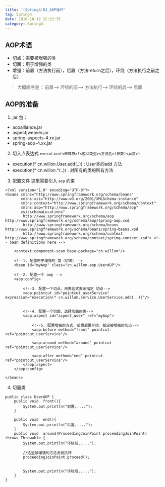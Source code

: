 ```yaml
---
title: '[Spring4]04_AOP操作'
tag: Spring4
date: 2016-10-12 12:22:33
category: Spring4
---
```


## AOP术语

- 切点：需要被增强的类
- 切面：用于增强的类
- 增强：前置（方法执行前），后置（方法return之后），环绕（方法执行之前之后）
> 大概顺序是 ：前置--> 环绕的前--> 方法执行--> 环绕的后--> 后置


## AOP的准备

1. jar 包：
- aopalliance.jar
- aspectjweaver.jar
- spring-aspects-4.xx.jar
- spring-aop-4.xx.jar

2. 切入点表达式
`execution(<修饰符>?<返回类型><方法名>(参数)<异常>)`
- execution(* cn.willon.User.add(..))  :  User类的add 方法
- execution(* cn.willon.*(..))  : 对所有的类的所有方法
3. 配置文件
这里需要引入 `aop` 约束
```
<?xml version="1.0" encoding="UTF-8"?>
<beans xmlns="http://www.springframework.org/schema/beans"
       xmlns:xsi="http://www.w3.org/2001/XMLSchema-instance"
       xmlns:context="http://www.springframework.org/schema/context"
       xmlns:aop="http://www.springframework.org/schema/aop"
       xsi:schemaLocation="
        http://www.springframework.org/schema/aop http://www.springframework.org/schema/aop/spring-aop.xsd
        http://www.springframework.org/schema/beans http://www.springframework.org/schema/beans/spring-beans.xsd
        http://www.springframework.org/schema/context http://www.springframework.org/schema/context/spring-context.xsd"> <!-- bean definitions here -->

    <context:component-scan base-package="cn.willon"/>

    <!--1. 配置用于增强的 类（切面）-->
    <bean id="myAop" class="cn.willon.aop.UserAOP"/>

    <!--2. 配置一个 aop -->
    <aop:config>

        <!--3. 配置一个切点，用表达式表示指定 切点-->
        <aop:pointcut id="pointcut_userService" expression="execution(* cn.willon.service.UserService.add(..))"/>


        <!--4. 配置一个切面，选择切面的类-->
        <aop:aspect id="aspect_user" ref="myAop">

            <!--5. 配置增强的方式，前置后置环绕，指定被增强的切点-->
            <aop:before method="front" pointcut-ref="pointcut_userService"/>

            <aop:around method="around" pointcut-ref="pointcut_userService"/>

            <aop:after method="end" pointcut-ref="pointcut_userService"/>
        </aop:aspect>
    </aop:config>

</beans>
```
4. 切面类
```
public class UserAOP {
    public void  front(){
        System.out.println("前置.....");
    }

    public void  end(){
        System.out.println("后置.....");
    }
    public void  around(ProceedingJoinPoint proceedingJoinPoint) throws Throwable {
        System.out.println("环绕前.....");

        //这里被增强的方法会被执行
        proceedingJoinPoint.proceed();


        System.out.println("环绕后.....");
    }
}
```
